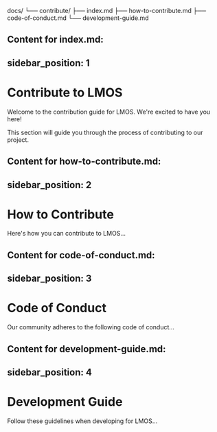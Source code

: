 docs/
└── contribute/
    ├── index.md
    ├── how-to-contribute.md
    ├── code-of-conduct.md
    └── development-guide.md

Content for index.md:
---
sidebar_position: 1
---

# Contribute to LMOS

Welcome to the contribution guide for LMOS. We're excited to have you here!

This section will guide you through the process of contributing to our project.

Content for how-to-contribute.md:
---
sidebar_position: 2
---

# How to Contribute

Here's how you can contribute to LMOS...

Content for code-of-conduct.md:
---
sidebar_position: 3
---

# Code of Conduct

Our community adheres to the following code of conduct...

Content for development-guide.md:
---
sidebar_position: 4
---

# Development Guide

Follow these guidelines when developing for LMOS...